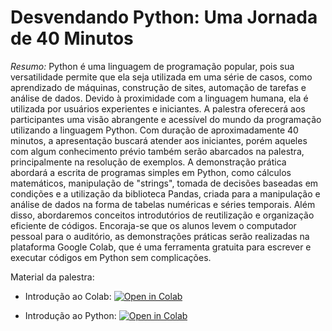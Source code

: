 # Desvendando Python: Uma Jornada de 40 Minutos

*Resumo:* Python é uma linguagem de programação popular, pois sua versatilidade permite que ela seja utilizada em uma série de casos, como aprendizado de máquinas, construção de sites, automação de tarefas e análise de dados. Devido à proximidade com a linguagem humana, ela é utilizada por usuários experientes e iniciantes. A palestra oferecerá aos participantes uma visão abrangente e acessível do mundo da programação utilizando a linguagem Python. Com duração de aproximadamente 40 minutos, a apresentação buscará atender aos iniciantes, porém aqueles com algum conhecimento prévio também serão abarcados  na palestra, principalmente na resolução de exemplos. A demonstração prática abordará a escrita de programas simples em Python, como cálculos matemáticos, manipulação de "strings", tomada de decisões baseadas em condições e a utilização da biblioteca Pandas, criada para a manipulação e análise de dados na forma de tabelas numéricas e séries temporais. Além disso, abordaremos conceitos introdutórios de reutilização e organização eficiente de códigos. Encoraja-se que os alunos levem o computador pessoal para o auditório, as demonstrações práticas serão realizadas na plataforma Google Colab, que é uma ferramenta gratuita para escrever e executar códigos em Python sem complicações.

Material da palestra:

-  Introdução ao Colab:
<a href="https://colab.research.google.com/drive/1Y_HGCyiJWQ2Dyl-rtZqwqSNBozyN87BA?usp=sharing" target="_parent"><img src="https://colab.research.google.com/assets/colab-badge.svg" alt="Open in Colab"/></a>

-  Introdução ao Python:
<a href="https://colab.research.google.com/drive/1SEMppCCf4vN1NVXEUUN_6oqihktSG9nz?usp=sharing" target="_parent"><img src="https://colab.research.google.com/assets/colab-badge.svg" alt="Open in Colab"/></a>
